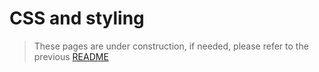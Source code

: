 # CSS and styling

> These pages are under construction, if needed, please refer to the previous [README](readme_previous.md)

